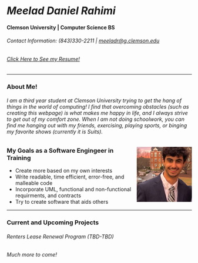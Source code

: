<!---
Headings
# heading 1
## Heading 2
### Heading 3
#### Heading 4
##### Heading 5
###### Heading 6
-->

<!---
Styles

[bold text]
**enter text here**

[italic text]
*enter text here*

[bold & italic]
***enter text here***

[block quotes]
>enter text here

[Lists]
1. enter text
2. enter text

- enter item
- enter item
or
- enter item
  -
indented item
  -
another indented item

[Starting lists with numbers]
- 1968\ was the best year

[Imaging]
1. Open the file containing the Linux mascot.
2. Marvel at its beauty.

    ![Tux, the Linux mascot](/assets/images/tux.png)

3. Close the file.

[Horizontal Rules]
---

[Email Addresses & URLS]
<enter email address>
-->
# ***Meelad Daniel Rahimi***
#### **Clemson University | Computer Science BS** 
###### *Contact Information: (843)330-2211 | <meeladr@g.clemson.edu>*
###### [*Click Here to See my Resume!*][1]
[1]: https://docs.google.com/document/d/1UkHA1bRVXrWOSeB0v8HuFMrc7Y1YjaWx/edit?usp=sharing&ouid=114430799450490931044&rtpof=true&sd=true

---
### **About Me!**
###### I am a third year student at Clemson University trying to get the hang of things in the world of computing! I find that overcoming obstacles (such as creating this webpage) is what makes me happy in life, and I always strive to get out of my comfort zone. When I am not doing schoolwork, you can find me hanging out with my friends, exercising, playing sports, or binging my favorite shows (currently it is Suits).

<img align="right" width="150" height="150" src="Myself.jpg">

### **My Goals as a Software Engingeer in Training**
- Create more based on my own interests
- Write readable, time efficient, error-free, and malleable code
- Incorporate UML, functional and non-functional requirments, and contracts
- Try to create software that aids others
  
---
### **Current and Upcoming Projects**
###### Renters Lease Renewal Program (TBD-TBD)
###### *Much more to come!*







